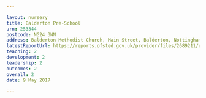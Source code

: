 ```yaml
---

layout: nursery
title: Balderton Pre-School
urn: 253344
postcode: NG24 3NN
address: Balderton Methodist Church, Main Street, Balderton, Nottinghamshire, NG24 3NN
latestReportUrl: https://reports.ofsted.gov.uk/provider/files/2689211/urn/253344.pdf
teaching: 2
development: 2
leadership: 2
outcomes: 2
overall: 2
date: 9 May 2017

---
```

